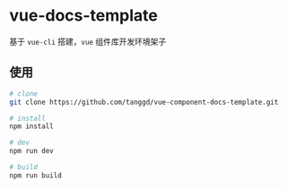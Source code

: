 # vue-docs-template

基于 `vue-cli` 搭建，`vue` 组件库开发环境架子

## 使用

```bash
# clone
git clone https://github.com/tanggd/vue-component-docs-template.git

# install
npm install

# dev
npm run dev

# build
npm run build
```
